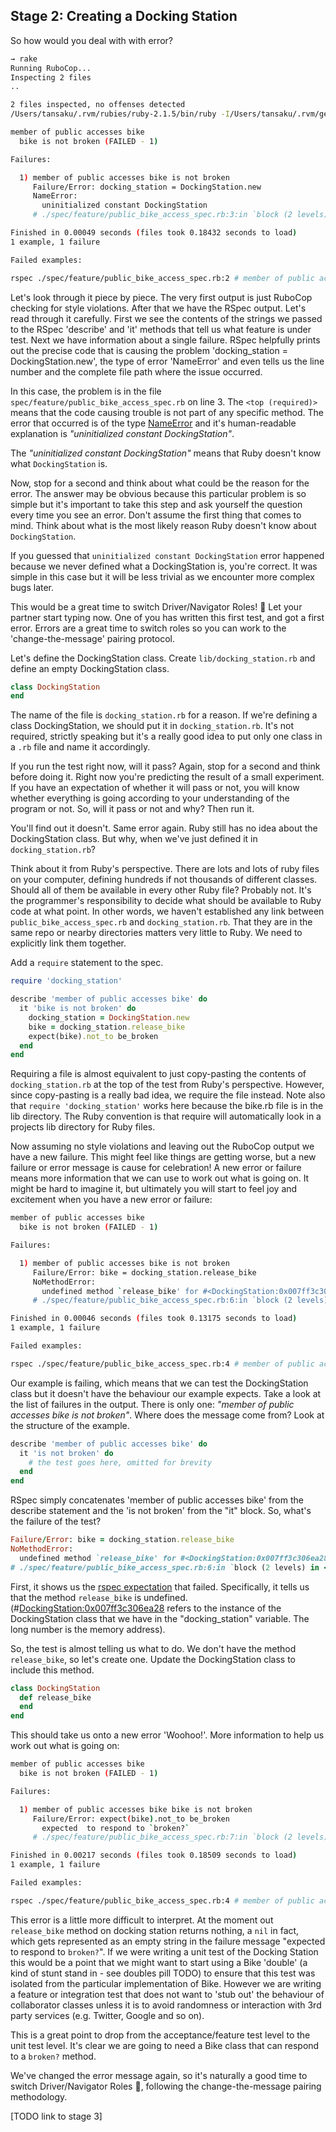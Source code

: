 ## Stage 2: Creating a Docking Station

So how would you deal with with error?

```sh
→ rake
Running RuboCop...
Inspecting 2 files
..

2 files inspected, no offenses detected
/Users/tansaku/.rvm/rubies/ruby-2.1.5/bin/ruby -I/Users/tansaku/.rvm/gems/ruby-2.1.5/gems/rspec-core-3.2.1/lib:/Users/tansaku/.rvm/gems/ruby-2.1.5/gems/rspec-support-3.2.2/lib /Users/tansaku/.rvm/gems/ruby-2.1.5/gems/rspec-core-3.2.1/exe/rspec --pattern spec/\*\*\{,/\*/\*\*\}/\*_spec.rb

member of public accesses bike
  bike is not broken (FAILED - 1)

Failures:

  1) member of public accesses bike is not broken
     Failure/Error: docking_station = DockingStation.new
     NameError:
       uninitialized constant DockingStation
     # ./spec/feature/public_bike_access_spec.rb:3:in `block (2 levels) in <top (required)>'

Finished in 0.00049 seconds (files took 0.18432 seconds to load)
1 example, 1 failure

Failed examples:

rspec ./spec/feature/public_bike_access_spec.rb:2 # member of public accesses bike is not broken
```

Let's look through it piece by piece.  The very first output is just RuboCop checking for style violations.  After that we have the RSpec output.  Let's read through it carefully.  First we see the contents of the strings we passed to the RSpec 'describe' and 'it' methods that tell us what feature is under test.  Next we have information about a single failure.  RSpec helpfully prints out the precise code that is causing the problem 'docking_station = DockingStation.new', the type of error 'NameError' and even tells us the line number and the complete file path where the issue occurred.

In this case, the problem is in the file `spec/feature/public_bike_access_spec.rb` on line 3. The `<top (required)>` means that the code causing trouble is not part of any specific method. The error that occurred is of the type [NameError](http://www.ruby-doc.org/core-2.1.2/NameError.html) and it's human-readable explanation is _"uninitialized constant DockingStation"_.

The _"uninitialized constant DockingStation"_ means that Ruby doesn't know what `DockingStation` is.

Now, stop for a second and think about what could be the reason for the error. The answer may be obvious because this particular problem is so simple but it's important to take this step and ask yourself the question every time you see an error. Don't assume the first thing that comes to mind. Think about what is the most likely reason Ruby doesn't know about `DockingStation`.

If you guessed that `uninitialized constant DockingStation` error happened because we never defined what a DockingStation is, you're correct. It was simple in this case but it will be less trivial as we encounter more complex bugs later.

This would be a great time to switch Driver/Navigator Roles!&nbsp;:twisted_rightwards_arrows:  Let your partner start typing now.  One of you has written this first test, and got a first error.  Errors are a great time to switch roles so you can work to the 'change-the-message' pairing protocol.

Let's define the DockingStation class. Create `lib/docking_station.rb` and define an empty DockingStation class.

````ruby
class DockingStation
end
````

The name of the file is `docking_station.rb` for a reason. If we're defining a class DockingStation, we should put it in `docking_station.rb`. It's not required, strictly speaking but it's a really good idea to put only one class in a `.rb` file and name it accordingly.

If you run the test right now, will it pass? Again, stop for a second and think before doing it. Right now you're predicting the result of a small experiment. If you have an expectation of whether it will pass or not, you will know whether everything is going according to your understanding of the program or not. So, will it pass or not and why? Then run it.

You'll find out it doesn't. Same error again. Ruby still has no idea about the DockingStation class. But why, when we've just defined it in `docking_station.rb`?

Think about it from Ruby's perspective. There are lots and lots of ruby files on your computer, defining hundreds if not thousands of different classes. Should all of them be available in every other Ruby file? Probably not. It's the programmer's responsibility to decide what should be available to Ruby code at what point. In other words, we haven't established any link between `public_bike_access_spec.rb` and `docking_station.rb`. That they are in the same repo or nearby directories matters very little to Ruby. We need to explicitly link them together.

Add a `require` statement to the spec.

```ruby
require 'docking_station'

describe 'member of public accesses bike' do
  it 'bike is not broken' do
    docking_station = DockingStation.new
    bike = docking_station.release_bike
    expect(bike).not_to be_broken
  end
end
```
Requiring a file is almost equivalent to just copy-pasting the contents of `docking_station.rb` at the top of the test from Ruby's perspective. However, since copy-pasting is a really bad idea, we require the file instead.  Note also that `require 'docking_station'` works here because the bike.rb file is in the lib directory.  The Ruby convention is that require will automatically look in a projects lib directory for Ruby files.

Now assuming no style violations and leaving out the RuboCop output we have a new failure.  This might feel like things are getting worse, but a new failure or error message is cause for celebration!  A new error or failure means more information that we can use to work out what is going on.  It might be hard to imagine it, but ultimately you will start to feel joy and excitement when you have a new error or failure:

```sh
member of public accesses bike
  bike is not broken (FAILED - 1)

Failures:

  1) member of public accesses bike is not broken
     Failure/Error: bike = docking_station.release_bike
     NoMethodError:
       undefined method `release_bike' for #<DockingStation:0x007ff3c306ea28>
     # ./spec/feature/public_bike_access_spec.rb:6:in `block (2 levels) in <top (required)>'

Finished in 0.00046 seconds (files took 0.13175 seconds to load)
1 example, 1 failure

Failed examples:

rspec ./spec/feature/public_bike_access_spec.rb:4 # member of public accesses bike bike is not broken
```

Our example is failing, which means that we can test the DockingStation class but it doesn't have the behaviour our example expects. Take a look at the list of failures in the output. There is only one: _"member of public accesses bike is not broken"_. Where does the message come from? Look at the structure of the example.

```ruby
describe 'member of public accesses bike' do
  it 'is not broken' do
    # the test goes here, omitted for brevity
  end
end
```

RSpec simply concatenates 'member of public accesses bike' from the describe statement and the 'is not broken' from the "it" block.  So, what's the failure of the test?

````ruby
Failure/Error: bike = docking_station.release_bike
NoMethodError:
  undefined method `release_bike' for #<DockingStation:0x007ff3c306ea28>
# ./spec/feature/public_bike_access_spec.rb:6:in `block (2 levels) in <top (required)>'
````

First, it shows us the [rspec expectation](https://www.relishapp.com/rspec/rspec-expectations/docs) that failed. Specifically, it tells us that the method `release_bike` is undefined. (#<DockingStation:0x007ff3c306ea28> refers to the instance of the DockingStation class that we have in the "docking_station" variable. The long number is the memory address).

So, the test is almost telling us what to do. We don't have the method `release_bike`, so let's create one. Update the DockingStation class to include this method.

````ruby
class DockingStation
  def release_bike
  end
end
````

This should take us onto a new error 'Woohoo!'.  More information to help us work out what is going on:

```sh
member of public accesses bike
  bike is not broken (FAILED - 1)

Failures:

  1) member of public accesses bike bike is not broken
     Failure/Error: expect(bike).not_to be_broken
       expected  to respond to `broken?`
     # ./spec/feature/public_bike_access_spec.rb:7:in `block (2 levels) in <top (required)>'

Finished in 0.00217 seconds (files took 0.18509 seconds to load)
1 example, 1 failure

Failed examples:

rspec ./spec/feature/public_bike_access_spec.rb:4 # member of public accesses bike bike is not broken
```

This error is a little more difficult to interpret.  At the moment out `release_bike` method on docking station returns nothing, a `nil` in fact, which gets represented as an empty string in the failure message "expected  to respond to `broken?`".  If we were writing a unit test of the Docking Station this would be a point that we might want to start using a Bike 'double' (a kind of stunt stand in - see doubles pill TODO) to ensure that this test was isolated from the particular implementation of Bike.  However we are writing a feature or integration test that does not want to 'stub out' the behaviour of collaborator classes unless it is to avoid randomness or interaction with 3rd party services (e.g. Twitter, Google and so on).

This is a great point to drop from the acceptance/feature test level to the unit test level.  It's clear we are going to need a Bike class that can respond to a `broken?` method.

We've changed the error message again, so it's naturally a good time to switch Driver/Navigator Roles&nbsp;:twisted_rightwards_arrows:, following the change-the-message pairing methodology.

[TODO link to stage 3]
